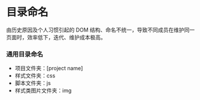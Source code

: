 # 目录命名

由历史原因及个人习惯引起的 DOM 结构、命名不统一，导致不同成员在维护同一页面时，效率低下，迭代、维护成本极高。

### 通用目录命名

* 项目文件夹：[project name]
* 样式文件夹：css
* 脚本文件夹：js
* 样式类图片文件夹：img